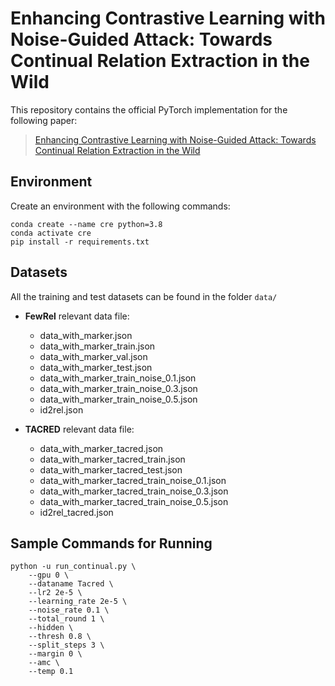 # Enhancing Contrastive Learning with Noise-Guided Attack: Towards Continual Relation Extraction in the Wild

This repository contains the official PyTorch implementation for the following paper:

> [Enhancing Contrastive Learning with Noise-Guided Attack: Towards Continual Relation Extraction in the Wild](https://arxiv.org/pdf/2305.07085.pdf)

## Environment

Create an environment with the following commands:
```
conda create --name cre python=3.8
conda activate cre
pip install -r requirements.txt
```

## Datasets
All the training and test datasets can be found in the folder `data/`

- **FewRel** relevant data file:
    - data_with_marker.json
    - data_with_marker_train.json
    - data_with_marker_val.json
    - data_with_marker_test.json
    - data_with_marker_train_noise_0.1.json
    - data_with_marker_train_noise_0.3.json
    - data_with_marker_train_noise_0.5.json
    - id2rel.json


- **TACRED** relevant data file:
    - data_with_marker_tacred.json
    - data_with_marker_tacred_train.json
    - data_with_marker_tacred_test.json
    - data_with_marker_tacred_train_noise_0.1.json
    - data_with_marker_tacred_train_noise_0.3.json
    - data_with_marker_tacred_train_noise_0.5.json
    - id2rel_tacred.json


## Sample Commands for Running
```
python -u run_continual.py \
    --gpu 0 \
    --dataname Tacred \
    --lr2 2e-5 \
    --learning_rate 2e-5 \
    --noise_rate 0.1 \ 
    --total_round 1 \
    --hidden \
    --thresh 0.8 \
    --split_steps 3 \
    --margin 0 \
    --amc \
    --temp 0.1
```

